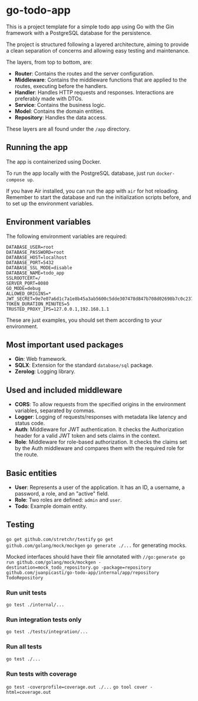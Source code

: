 # go-todo-app

This is a project template for a simple todo app using Go with the Gin framework with a PostgreSQL database for the persistence.

The project is structured following a layered architecture, aiming to provide a clean separation of concerns and allowing easy testing and maintenance.

The layers, from top to bottom, are:

- **Router**: Contains the routes and the server configuration.
- **Middleware**: Contains the middleware functions that are applied to the routes, executing before the handlers.
- **Handler**: Handles HTTP requests and responses. Interactions are preferably made with DTOs.
- **Service**: Contains the business logic.
- **Model**: Contains the domain entities.
- **Repository**: Handles the data access.

These layers are all found under the `/app` directory.

## Running the app

The app is containerized using Docker.

To run the app locally with the PostgreSQL database, just run `docker-compose up`.

If you have Air installed, you can run the app with `air` for hot reloading. Remember to start the database and run the initialization scripts before, and to set up the environment variables.

## Environment variables

The following environment variables are required:

```
DATABASE_USER=root
DATABASE_PASSWORD=root
DATABASE_HOST=localhost
DATABASE_PORT=5432
DATABASE_SSL_MODE=disable
DATABASE_NAME=todo_app
SSLROOTCERT=/
SERVER_PORT=8080
GO_MODE=debug
ALLOWED_ORIGINS=*
JWT_SECRET=9e7e07a6d1c7a1e8b45a3ab5600c5dde307478d847b708d02698b7c0c2373367
TOKEN_DURATION_MINUTES=5
TRUSTED_PROXY_IPS=127.0.0.1,192.168.1.1
```

These are just examples, you should set them according to your environment.

## Most important used packages

- **Gin**: Web framework.
- **SQLX**: Extension for the standard `database/sql` package.
- **Zerolog**: Logging library.

## Used and included middleware

- **CORS**: To allow requests from the specified origins in the environment variables, separated by commas.
- **Logger**: Logging of requests/responses with metadata like latency and status code.
- **Auth**: Middleware for JWT authentication. It checks the Authorization header for a valid JWT token and sets claims in the context.
- **Role**: Middleware for role-based authorization. It checks the claims set by the Auth middleware and compares them with the required role for the route.

## Basic entities

- **User**: Represents a user of the application. It has an ID, a username, a password, a role, and an "active" field.
- **Role**: Two roles are defined: `admin` and `user`.
- **Todo**: Example domain entity.

## Testing

`go get github.com/stretchr/testify`
`go get github.com/golang/mock/mockgen`
`go generate ./...` for generating mocks.

Mocked interfaces should have their file annotated with `//go:generate go run github.com/golang/mock/mockgen -destination=mock_todo_repository.go -package=repository github.com/juanpicasti/go-todo-app/internal/app/repository TodoRepository`

### Run unit tests
`go test ./internal/...`

### Run integration tests only
`go test ./tests/integration/...`

### Run all tests
`go test ./...`

### Run tests with coverage
`go test -coverprofile=coverage.out ./...`
`go tool cover -html=coverage.out`